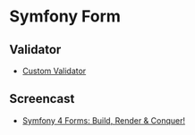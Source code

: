 # Symfony Form

## Validator

- [Custom Validator](https://symfonycasts.com/screencast/symfony-forms/custom-validator)

## Screencast

- [Symfony 4 Forms: Build, Render & Conquer!](https://symfonycasts.com/screencast/symfony-forms)
